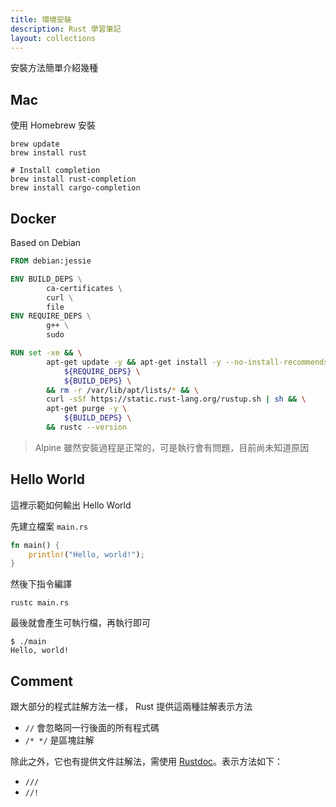 ```yaml
---
title: 環境安裝
description: Rust 學習筆記
layout: collections
---
```


安裝方法簡單介紹幾種

## Mac

使用 Homebrew 安裝

```
brew update
brew install rust

# Install completion
brew install rust-completion
brew install cargo-completion
```

## Docker

Based on Debian

```dockerfile
FROM debian:jessie

ENV BUILD_DEPS \
        ca-certificates \
        curl \
        file
ENV REQUIRE_DEPS \
        g++ \
        sudo

RUN set -xe && \
        apt-get update -y && apt-get install -y --no-install-recommends --no-install-suggests \
            ${REQUIRE_DEPS} \
            ${BUILD_DEPS} \
        && rm -r /var/lib/apt/lists/* && \
        curl -sSf https://static.rust-lang.org/rustup.sh | sh && \
        apt-get purge -y \
            ${BUILD_DEPS} \
        && rustc --version
```

> Alpine 雖然安裝過程是正常的，可是執行會有問題，目前尚未知道原因

## Hello World

這裡示範如何輸出 Hello World

先建立檔案 `main.rs`

```rust
fn main() {
    println!("Hello, world!");
}
```

然後下指令編譯

```
rustc main.rs
```

最後就會產生可執行檔，再執行即可

```
$ ./main
Hello, world!
```

## Comment

跟大部分的程式註解方法一樣， Rust 提供這兩種註解表示方法

* `//` 會忽略同一行後面的所有程式碼
* `/* */` 是區塊註解

除此之外，它也有提供文件註解法，需使用 [Rustdoc](https://doc.rust-lang.org/book/documentation.html)。表示方法如下：

* `///`
* `//!`
